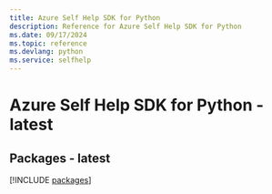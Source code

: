 ```yaml
---
title: Azure Self Help SDK for Python
description: Reference for Azure Self Help SDK for Python
ms.date: 09/17/2024
ms.topic: reference
ms.devlang: python
ms.service: selfhelp
---
```

# Azure Self Help SDK for Python - latest
## Packages - latest
[!INCLUDE [packages](self-help-index.md)]